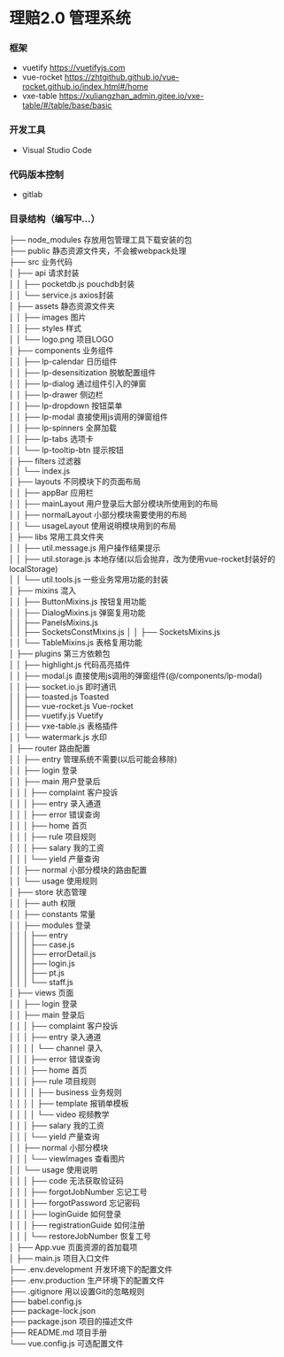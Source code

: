 # 理赔2.0 管理系统

### 框架
 * vuetify https://vuetifyjs.com
 * vue-rocket https://zhtgithub.github.io/vue-rocket.github.io/index.html#/home
 * vxe-table https://xuliangzhan_admin.gitee.io/vxe-table/#/table/base/basic
 
### 开发工具
  * Visual Studio Code

### 代码版本控制
  * gitlab

### 目录结构（编写中...）
  ├── node_modules  存放用包管理工具下载安装的包  
  ├── public 静态资源文件夹，不会被webpack处理  
  ├── src 业务代码  
  │   ├── api 请求封装  
  │   │   ├── pocketdb.js pouchdb封装  
  │   │   └── service.js axios封装  
  │   ├── assets 静态资源文件夹  
  │   │   ├── images 图片  
  │   │   ├── styles 样式  
  │   │   └── logo.png 项目LOGO  
  │   ├── components 业务组件  
  │   │   ├── lp-calendar 日历组件  
  │   │   ├── lp-desensitization 脱敏配置组件  
  │   │   ├── lp-dialog 通过组件引入的弹窗  
  │   │   ├── lp-drawer 侧边栏  
  │   │   ├── lp-dropdown 按钮菜单  
  │   │   ├── lp-modal 直接使用js调用的弹窗组件  
  │   │   ├── lp-spinners 全屏加载  
  │   │   ├── lp-tabs 选项卡  
  │   │   └── lp-tooltip-btn 提示按钮  
  │   ├── filters 过滤器  
  │   │   └── index.js  
  │   ├── layouts 不同模块下的页面布局  
  │   │   ├── appBar 应用栏  
  │   │   ├── mainLayout 用户登录后大部分模块所使用到的布局  
  │   │   ├── normalLayout 小部分模块需要使用的布局  
  │   │   └── usageLayout 使用说明模块用到的布局  
  │   ├── libs 常用工具文件夹  
  │   │   ├── util.message.js 用户操作结果提示  
  │   │   ├── util.storage.js 本地存储(以后会抛弃，改为使用vue-rocket封装好的localStorage)  
  │   │   └── util.tools.js 一些业务常用功能的封装  
  │   ├── mixins 混入  
  │   │   ├── ButtonMixins.js 按钮复用功能  
  │   │   ├── DialogMixins.js 弹窗复用功能  
  │   │   ├── PanelsMixins.js  
  │   │   ├── SocketsConstMixins.js
  │   │   ├── SocketsMixins.js  
  │   │   └── TableMixins.js 表格复用功能  
  │   ├── plugins 第三方依赖包  
  │   │   ├── highlight.js 代码高亮插件  
  │   │   ├── modal.js 直接使用js调用的弹窗组件(@/components/lp-modal)  
  │   │   ├── socket.io.js 即时通讯  
  │   │   ├── toasted.js Toasted  
  │   │   ├── vue-rocket.js Vue-rocket  
  │   │   ├── vuetify.js Vuetify  
  │   │   ├── vxe-table.js 表格插件  
  │   │   └── watermark.js 水印  
  │   ├── router 路由配置  
  │   │   ├── entry 管理系统不需要(以后可能会移除)  
  │   │   ├── login 登录  
  │   │   ├── main 用户登录后  
  │   │   │   ├── complaint 客户投诉  
  │   │   │   ├── entry 录入通道  
  │   │   │   ├── error 错误查询  
  │   │   │   ├── home 首页  
  │   │   │   ├── rule 项目规则  
  │   │   │   ├── salary 我的工资  
  │   │   │   └── yield 产量查询  
  │   │   ├── normal 小部分模块的路由配置  
  │   │   └── usage 使用规则  
  │   ├── store 状态管理  
  │   │   ├── auth 权限  
  │   │   ├── constants 常量  
  │   │   ├── modules 登录  
  │   │   │   ├── entry  
  │   │   │   ├── case.js  
  │   │   │   ├── errorDetail.js  
  │   │   │   ├── login.js  
  │   │   │   ├── pt.js  
  │   │   │   └── staff.js  
  │   ├── views 页面  
  │   │   ├── login 登录  
  │   │   ├── main 登录后  
  │   │   │   ├── complaint 客户投诉  
  │   │   │   ├── entry 录入通道  
  │   │   │   │   └── channel 录入  
  │   │   │   ├── error 错误查询  
  │   │   │   ├── home 首页  
  │   │   │   ├── rule 项目规则  
  │   │   │   │   ├── business 业务规则  
  │   │   │   │   ├── template 报销单模板  
  │   │   │   │   └── video 视频教学  
  │   │   │   ├── salary 我的工资  
  │   │   │   └── yield 产量查询  
  │   │   ├── normal 小部分模块  
  │   │   │   └── viewImages 查看图片  
  │   │   └── usage 使用说明  
  │   │   │   ├── code 无法获取验证码  
  │   │   │   ├── forgotJobNumber 忘记工号  
  │   │   │   ├── forgotPassword 忘记密码  
  │   │   │   ├── loginGuide 如何登录  
  │   │   │   ├── registrationGuide 如何注册  
  │   │   │   └── restoreJobNumber 恢复工号  
  │   ├── App.vue 页面资源的首加载项  
  │   ├── main.js 项目入口文件  
  ├── .env.development 开发环境下的配置文件  
  ├── .env.production 生产环境下的配置文件  
  ├── .gitignore 用以设置Git的忽略规则  
  ├── babel.config.js  
  ├── package-lock.json  
  ├── package.json 项目的描述文件  
  ├── README.md 项目手册  
  └── vue.config.js 可选配置文件  